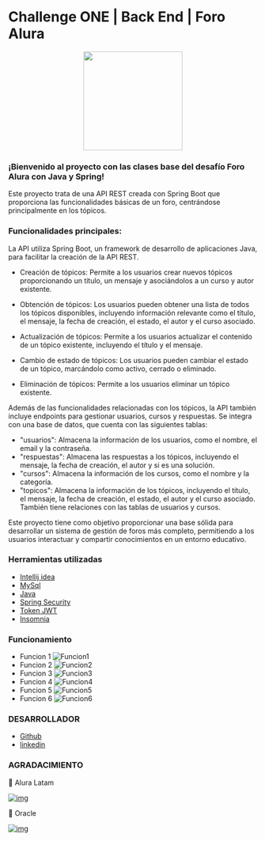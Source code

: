 # Challenge ONE | Back End | Foro Alura 

<p align="center" >
     <img width="200" heigth="200" src="https://user-images.githubusercontent.com/91544872/209678377-70b50b21-33de-424c-bed8-6a71ef3406ff.png">
</p>

### ¡Bienvenido al proyecto con las clases base del desafío Foro Alura con Java y Spring! 

Este proyecto trata de una API REST creada con Spring Boot que proporciona las funcionalidades básicas de un foro, centrándose principalmente en los tópicos.

### Funcionalidades principales:

La API utiliza Spring Boot, un framework de desarrollo de aplicaciones Java, para facilitar la creación de la API REST.

- Creación de tópicos:
 Permite a los usuarios crear nuevos tópicos proporcionando un título, un mensaje y asociándolos a un curso y autor existente.

- Obtención de tópicos: 
Los usuarios pueden obtener una lista de todos los tópicos disponibles, incluyendo información relevante como el título, el mensaje, la fecha de creación, el estado, el autor y el curso asociado.

- Actualización de tópicos: 
Permite a los usuarios actualizar el contenido de un tópico existente, incluyendo el título y el mensaje.

- Cambio de estado de tópicos: 
Los usuarios pueden cambiar el estado de un tópico, marcándolo como activo, cerrado o eliminado.

- Eliminación de tópicos: 
Permite a los usuarios eliminar un tópico existente.

Además de las funcionalidades relacionadas con los tópicos, la API también incluye endpoints para gestionar usuarios, cursos y respuestas. Se integra con una base de datos, que cuenta con las siguientes tablas:

-   "usuarios": Almacena la información de los usuarios, como el nombre, el email y la contraseña.
-   "respuestas": Almacena las respuestas a los tópicos, incluyendo el mensaje, la fecha de creación, el autor y si es una solución.
-   "cursos": Almacena la información de los cursos, como el nombre y la categoría.
-   "topicos": Almacena la información de los tópicos, incluyendo el título, el mensaje, la fecha de creación, el estado, el autor y el curso asociado. También tiene relaciones con las tablas de usuarios y cursos.

Este proyecto tiene como objetivo proporcionar una base sólida para desarrollar un sistema de gestión de foros más completo, permitiendo a los usuarios interactuar y compartir conocimientos en un entorno educativo.

### Herramientas utilizadas

  - [Intellij idea](https://www.jetbrains.com/idea/download/?var=1&section=windows)
  - [MySql](https://www.mysql.com/)
  - [Java](https://www.java.com/en/)
  - [Spring Security](https://start.spring.io/)
  - [Token JWT](https://jwt.io/)
  - [Insomnia](https://insomnia.rest/download)

### Funcionamiento 

- Funcion 1 ![Funcion1](https://github.com/ClementeGarcia15/ForoAluraClementeGarcia15/assets/75176552/410d64d0-48bd-421c-a78c-87d0c01083aa)
- Funcion 2 ![Funcion2](https://github.com/ClementeGarcia15/ForoAluraClementeGarcia15/assets/75176552/b8cf1c23-9448-4a61-a7c2-410aa51b5be8)
- Funcion 3 ![Funcion3](https://github.com/ClementeGarcia15/ForoAluraClementeGarcia15/assets/75176552/33eb4726-7e1d-4907-a32a-a91e556cd6ce)
- Funcion 4 ![Funcion4](https://github.com/ClementeGarcia15/ForoAluraClementeGarcia15/assets/75176552/1abaacb3-df3b-4ef5-975d-4e7c139c1603)
- Funcion 5 ![Funcion5](https://github.com/ClementeGarcia15/ForoAluraClementeGarcia15/assets/75176552/84d736c5-86f6-4511-89f9-447915cc70c3)
- Funcion 6 ![Funcion6](https://github.com/ClementeGarcia15/ForoAluraClementeGarcia15/assets/75176552/6fb559dc-f985-44a6-910c-d13b14bfdfff)


### DESARROLLADOR
- [Github](https://github.com/ClementeGarcia15)
- [linkedin](https://www.linkedin.com/in/clemente-garc%C3%ADa)

### AGRADACIMIENTO

💙 Alura Latam

[![img](https://camo.githubusercontent.com/c00f87aeebbec37f3ee0857cc4c20b21fefde8a96caf4744383ebfe44a47fe3f/68747470733a2f2f696d672e736869656c64732e696f2f62616467652f2d4c696e6b6564496e2d2532333030373742353f7374796c653d666f722d7468652d6261646765266c6f676f3d6c696e6b6564696e266c6f676f436f6c6f723d7768697465)](https://www.linkedin.com/company/alura-latam/mycompany/)

🧡 Oracle

[![img](https://camo.githubusercontent.com/c00f87aeebbec37f3ee0857cc4c20b21fefde8a96caf4744383ebfe44a47fe3f/68747470733a2f2f696d672e736869656c64732e696f2f62616467652f2d4c696e6b6564496e2d2532333030373742353f7374796c653d666f722d7468652d6261646765266c6f676f3d6c696e6b6564696e266c6f676f436f6c6f723d7768697465)](https://www.linkedin.com/company/oracle/)

